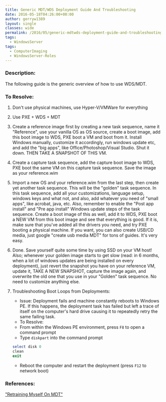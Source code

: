 ```yaml
---
title: Generic MDT/WDS Deployment Guide And Troubleshooting
date: 2016-05-18T04:26:00+00:00
author: gerryw1389
layout: single
classes: wide
permalink: /2016/05/generic-mdtwds-deployment-guide-and-troubleshooting/
tags:
  - WindowsServer
tags:
  - ComputerImaging
  - WindowsServer-Roles
---
```

<!--more-->

### Description:

The following guide is the generic overview of how to use WDS/MDT.

### To Resolve:

1. Don't use physical machines, use Hyper-V/VMWare for everything

2. Use PXE + WDS + MDT

3. Create a reference image first by creating a new task sequence, name it "Reference", use your vanilla OS as OS source, create a boot image, add this boot image to WDS, PXE boot a VM and boot from it. Install Windows manually, customize it accordingly, run windows update etc, and add the "big apps", like Office/Photoshop/Visual Studio. Shut it down. THEN TAKE A SNAPSHOT OF THIS VM.

4. Create a capture task sequence, add the capture boot image to WDS, PXE boot the same VM on this capture task sequence. Save the image as your reference.wim

5. Import a new OS and your reference.wim from the last step, then create yet another task sequence. This will be the "golden" task sequence. In this task sequence, add all your customizations, language setup, windows keys and what not, and also, add whatever you need of "small apps", like acrobat, java, etc. Also, remember to enable the "Post app install" and "Pre app install" Windows update steps of the task sequence. Create a boot image of this as well, add it to WDS, PXE boot a NEW VM from this boot image and see that everything is good. If it is, make sure that you've added all the drivers you need, and try PXE booting a physical machine. If you want, you can also create USB/CD media, just google "create usb media MDT" for tons of guides. It's very easy.

6. Done. Save yourself quite some time by using SSD on your VM host! Also; whenever your golden image starts to get slow (read: in 6 months, when a lot of windows updates are being installed on every deployment), just revert the snapshot you have on your reference VM, update it, TAKE A NEW SNAPSHOT, capture the image again, and overwrite the old one that you use in your "Golden" task sequence. No need to customize anything else.

7. Troubleshooting Boot Loops from Deployments:

   - Issue: Deployment fails and machine constantly reboots to Windows PE. If this happens, the deployment task has failed but left a trace of itself on the computer's hard drive causing it to repeatedly retry the same failing task.
   - To Resolve:
   - From within the Windows PE environment, press `F8` to open a command prompt
   - Type `diskpart` into the command prompt

   ```powershell
   select disk 0  
   clean  
   exit
   ```

   - Reboot the computer and restart the deployment (press `F12` to network boot)

### References:

["Retraining Myself On MDT"](https://www.reddit.com/r/sysadmin/comments/1kf5u0/retraining_myself_on_mdt/)